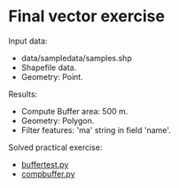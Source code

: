 # Final vector exercise

Input data:
- data/sampledata/samples.shp
- Shapefile data.
- Geometry: Point.

Results:
- Compute Buffer area: 500 m.
- Geometry: Polygon.
- Filter features: 'ma' string in field 'name'.

Solved practical exercise:
- [buffertest.py](buffertest.py)
- [compbuffer.py](compbuffer.py)
